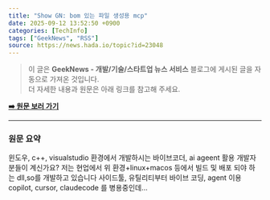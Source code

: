 ```yaml
---
title: "Show GN: bom 있는 파일 생성용 mcp"
date: 2025-09-12 13:52:50 +0900
categories: [TechInfo]
tags: ["GeekNews", "RSS"]
source: https://news.hada.io/topic?id=23048
---
```

> 이 글은 **GeekNews - 개발/기술/스타트업 뉴스 서비스** 블로그에 게시된 글을 자동으로 가져온 것입니다. <br>
> 더 자세한 내용과 원문은 아래 링크를 참고해 주세요.

[**➡️ 원문 보러 가기**](https://news.hada.io/topic?id=23048)

---

### 원문 요약
윈도우, c++, visualstudio 환경에서 개발하시는 바이브코더, ai ageent 활용 개발자분들이 계신가요? 저는 현업에서 위 환경+linux+macos 등에서 빌드 및 배포 되야 하는 dll,so를 개발하고 있습니다 사이드툴, 유틸리티부터 바이브 코딩, agent 이용 copilot, cursor, claudecode 를 병용중인데...
